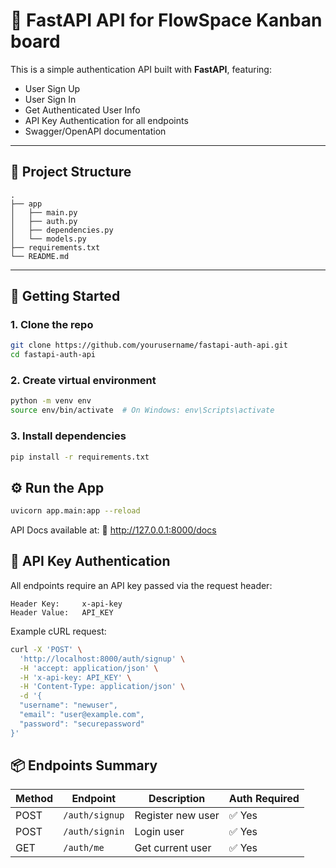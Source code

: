 # 🔐 FastAPI API for FlowSpace Kanban board
This is a simple authentication API built with **FastAPI**, featuring:

- User Sign Up
- User Sign In
- Get Authenticated User Info
- API Key Authentication for all endpoints
- Swagger/OpenAPI documentation

---

## 📁 Project Structure

```
.
├── app
│   ├── main.py
│   ├── auth.py
│   ├── dependencies.py
│   └── models.py
├── requirements.txt
└── README.md
```

---

## 🚀 Getting Started

### 1. Clone the repo

```bash
git clone https://github.com/yourusername/fastapi-auth-api.git
cd fastapi-auth-api
```

### 2. Create virtual environment

```bash
python -m venv env
source env/bin/activate  # On Windows: env\Scripts\activate
```

### 3. Install dependencies

```bash
pip install -r requirements.txt
```

## ⚙️ Run the App

```bash
uvicorn app.main:app --reload
```

API Docs available at:
🔗 http://127.0.0.1:8000/docs

## 🔐 API Key Authentication

All endpoints require an API key passed via the request header:

```
Header Key:     x-api-key
Header Value:   API_KEY
```

Example cURL request:

```bash
curl -X 'POST' \
  'http://localhost:8000/auth/signup' \
  -H 'accept: application/json' \
  -H 'x-api-key: API_KEY' \
  -H 'Content-Type: application/json' \
  -d '{
  "username": "newuser",
  "email": "user@example.com",
  "password": "securepassword"
}'
```

## 📦 Endpoints Summary

| Method | Endpoint | Description | Auth Required |
|--------|----------|-------------|---------------|
| POST | `/auth/signup` | Register new user | ✅ Yes |
| POST | `/auth/signin` | Login user | ✅ Yes |
| GET | `/auth/me` | Get current user | ✅ Yes |
